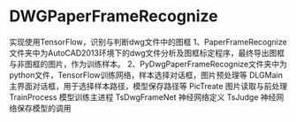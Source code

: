 # DWGPaperFrameRecognize
实现使用TensorFlow，识别与判断dwg文件中的图框
1、PaperFrameRecognize文件夹中为AutoCAD2013环境下的dwg文件分析及图框标定程序，最终导出图框与非图框的图片，作为训练样本。
2、PyDwgPaperFrameRecognize文件夹中为python文件，TensorFlow训练网络，样本选择对话框，图片预处理等
   DLGMain   主界面对话框，用于选择样本路径，模型保存路径等
   PicTreate   图片读取与前处理
   TrainProcess   模型训练主进程
   TsDwgFrameNet  神经网络定义
   TsJudge   神经网络保存模型的调用
